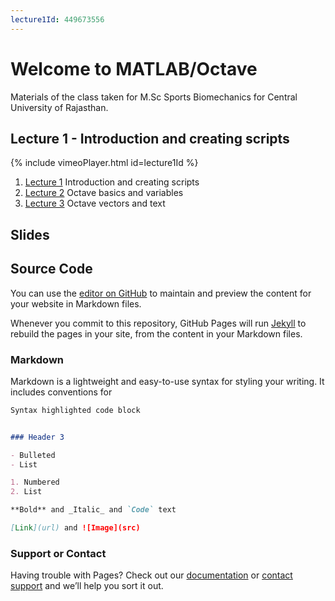```yaml
---
lecture1Id: 449673556
---
```


# Welcome to MATLAB/Octave

Materials of the class taken for M.Sc Sports Biomechanics for Central University of Rajasthan.

## Lecture 1 - Introduction and creating scripts
{% include vimeoPlayer.html id=lecture1Id %}
1. [Lecture 1](https://vimeo.com/449673556) Introduction and creating scripts
2. [Lecture 2](https://vimeo.com/449674442) Octave basics and variables
3. [Lecture 3](https://vimeo.com/449669557) Octave vectors and text

## Slides

## Source Code
You can use the [editor on GitHub](https://github.com/atulnag/Octave/edit/gh-pages/index.md) to maintain and preview the content for your website in Markdown files.

Whenever you commit to this repository, GitHub Pages will run [Jekyll](https://jekyllrb.com/) to rebuild the pages in your site, from the content in your Markdown files.

### Markdown

Markdown is a lightweight and easy-to-use syntax for styling your writing. It includes conventions for

```markdown
Syntax highlighted code block


### Header 3

- Bulleted
- List

1. Numbered
2. List

**Bold** and _Italic_ and `Code` text

[Link](url) and ![Image](src)
```

### Support or Contact

Having trouble with Pages? Check out our [documentation](https://docs.github.com/categories/github-pages-basics/) or [contact support](https://github.com/contact) and we’ll help you sort it out.
